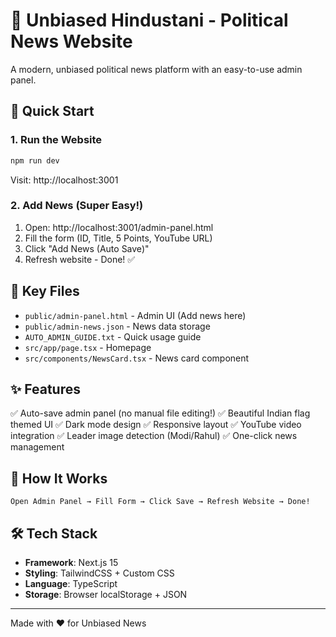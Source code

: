 # 📰 Unbiased Hindustani - Political News Website

A modern, unbiased political news platform with an easy-to-use admin panel.

## 🚀 Quick Start

### 1. Run the Website
```bash
npm run dev
```
Visit: http://localhost:3001

### 2. Add News (Super Easy!)
1. Open: http://localhost:3001/admin-panel.html
2. Fill the form (ID, Title, 5 Points, YouTube URL)
3. Click "Add News (Auto Save)"
4. Refresh website - Done! ✅

## 📂 Key Files

- `public/admin-panel.html` - Admin UI (Add news here)
- `public/admin-news.json` - News data storage
- `AUTO_ADMIN_GUIDE.txt` - Quick usage guide
- `src/app/page.tsx` - Homepage
- `src/components/NewsCard.tsx` - News card component

## ✨ Features

✅ Auto-save admin panel (no manual file editing!)
✅ Beautiful Indian flag themed UI
✅ Dark mode design
✅ Responsive layout
✅ YouTube video integration
✅ Leader image detection (Modi/Rahul)
✅ One-click news management

## 🎯 How It Works

```
Open Admin Panel → Fill Form → Click Save → Refresh Website → Done!
```

## 🛠️ Tech Stack

- **Framework**: Next.js 15
- **Styling**: TailwindCSS + Custom CSS
- **Language**: TypeScript
- **Storage**: Browser localStorage + JSON

---

Made with ❤️ for Unbiased News
